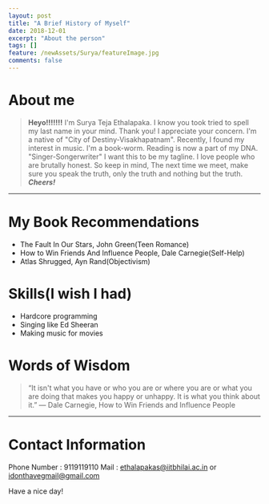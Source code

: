 ```yaml
---
layout: post
title: "A Brief History of Myself"
date: 2018-12-01
excerpt: "About the person"
tags: []
feature: /newAssets/Surya/featureImage.jpg
comments: false
---
```


# About me
>**Heyo!!!!!!!** I'm Surya Teja Ethalapaka. I know you took tried to spell my last name in your mind. Thank you! I appreciate your concern.  I'm a native of "City of Destiny-Visakhapatnam". Recently, I found my interest in music. I'm a book-worm. Reading is now a part of my DNA. "Singer-Songerwriter" I want this to be my tagline. I love people who are brutally honest. So keep in mind, The next time we meet, make sure you speak the truth, only the truth and nothing but the truth.
**_Cheers!_**
---

# My Book Recommendations

- The Fault In Our Stars, John Green(Teen Romance)
- How to Win Friends And Influence People, Dale Carnegie(Self-Help)
- Atlas Shrugged, Ayn Rand(Objectivism)

# Skills(I wish I had)
 
- Hardcore programming 
- Singing like Ed Sheeran
- Making music for movies

 
# Words of Wisdom

> “It isn't what you have or who you are or where you are or what you are doing that makes you happy or unhappy. It is what you think about it.”
― Dale Carnegie, How to Win Friends and Influence People 
---

# Contact Information

Phone Number : 9119119110
Mail : ethalapakas@iitbhilai.ac.in or idonthavegmail@gmail.com


Have a nice day!
